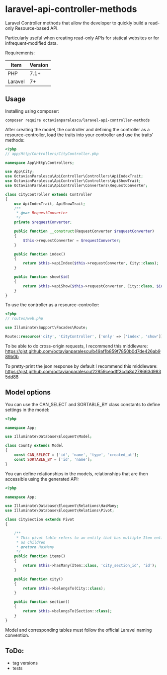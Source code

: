 # laravel-api-controller-methods
Laravel Controller methods that allow the developer to quickly build a read-only Resource-based API.

Particularly useful when creating read-only APIs for statical websites or for infrequent-modified data.

Requirements:

| Item | Version |
| ---- | ------- |
| PHP  | 7.1+    |
| Laravel | 7+ |

## Usage
Installing using composer:

`composer require octavianparalescu/laravel-api-controller-methods`

After creating the model, the controller and defining the controller as a resource-controller, load
the traits into your controller and use the traits' methods:

```php
<?php
// app/Http/Controllers/CityController.php

namespace App\Http\Controllers;

use App\City;
use OctavianParalescu\ApiController\Controllers\ApiIndexTrait;
use OctavianParalescu\ApiController\Controllers\ApiShowTrait;
use OctavianParalescu\ApiController\Converters\RequestConverter;

class CityController extends Controller
{
    use ApiIndexTrait, ApiShowTrait;
    /**
     * @var RequestConverter
     */
    private $requestConverter;

    public function __construct(RequestConverter $requestConverter)
    {
        $this->requestConverter = $requestConverter;
    }

    public function index()
    {
        return $this->apiIndex($this->requestConverter, City::class);
    }

    public function show($id)
    {
        return $this->apiShow($this->requestConverter, City::class, $id);
    }
}
```

To use the controller as a resource-controller:

```php
<?php
// routes/web.php

use Illuminate\Support\Facades\Route;

Route::resource('city', 'CityController', ['only' => ['index', 'show']]);
```

To be able to do cross-origin requests, I recommend this middleware:
https://gist.github.com/octavianparalescu/b49af1b859f7850b0d7de426ab989b0b

To pretty-print the json response by default I recommend this middleware:
https://gist.github.com/octavianparalescu/22859ceadff3cda8d278663d9835dd88

## Model options

You can use the CAN_SELECT and SORTABLE_BY class constants to define settings in the model:
```php
<?php

namespace App;

use Illuminate\Database\Eloquent\Model;

class County extends Model
{
    const CAN_SELECT = ['id', 'name', 'type', 'created_at'];
    const SORTABLE_BY = ['id', 'name'];
}
```

You can define relationships in the models, relationships that are then accessible using the generated API:
```php
<?php

namespace App;

use Illuminate\Database\Eloquent\Relations\HasMany;
use Illuminate\Database\Eloquent\Relations\Pivot;

class CitySection extends Pivot
{

    /**
     * This pivot table refers to an entity that has multiple Item entities
     * as children
     * @return HasMany
     */
    public function items()
    {
        return $this->hasMany(Item::class, 'city_section_id', 'id');
    }

    public function city()
    {
        return $this->belongsTo(City::class);
    }

    public function section()
    {
        return $this->belongsTo(Section::class);
    }
}
```

Model and corresponding tables must follow the official Laravel naming convention.
## ToDo:
- tag versions
- tests
